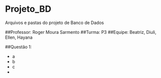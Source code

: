 # Projeto_BD
Arquivos e pastas do projeto de Banco de Dados

##Professor: Roger Moura Sarmento
##Turma: P3
##Equipe: Beatriz, Diuli, Ellen, Hayana

##Questão 1: 
- a
- b
- c
- 
